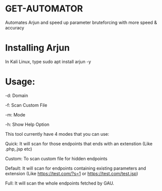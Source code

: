 # GET-AUTOMATOR
Automates Arjun and speed up parameter bruteforcing with more speed & accuracy


# Installing Arjun

In Kali Linux, type sudo apt install arjun -y


# Usage:

-d: Domain

-f: Scan Custom File

-m: Mode

-h: Show Help Option


This tool currently have 4 modes that you can use:

Quick: It will scan for those endpoints that ends with an extenstion (Like .php,.jsp etc)

Custom: To scan custom file for hidden endpoints

Default: It will scan for endpoints containing existing parameters and extension (Like https://test.com/?s=1 or https://test.com/test.jsp)

Full: It will scan the whole endpoints fetched by GAU.
